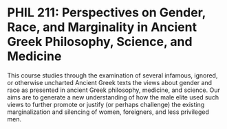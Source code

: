 # PHIL 211: Perspectives on Gender, Race, and Marginality in Ancient Greek Philosophy, Science, and Medicine

This course studies through the examination of several infamous, ignored, or otherwise uncharted Ancient Greek texts the views about gender and race as presented in ancient Greek philosophy, medicine, and science. Our aims are to generate a new understanding of how the male elite used such views to further promote or justify (or perhaps challenge) the existing marginalization and silencing of women, foreigners, and less privileged men.